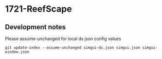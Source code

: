 # 1721-ReefScape

## Development notes

Please assume-unchanged for local ds json config values

```shell
git update-index --assume-unchanged simgui-ds.json simgui.json simgui-window.json
```
